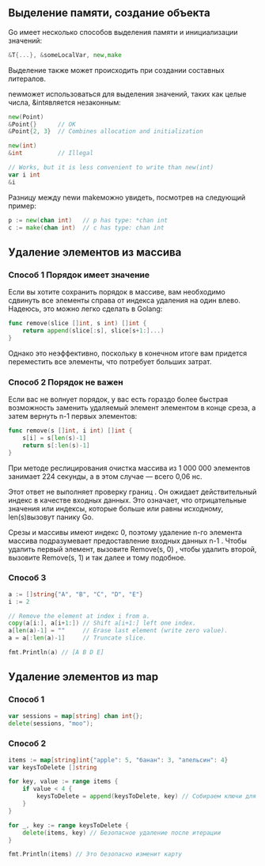 ## Выделение памяти, создание объекта

Go имеет несколько способов выделения памяти и инициализации значений:

```go
&T{...}, &someLocalVar, new,make
```

Выделение также может происходить при создании составных литералов.

newможет использоваться для выделения значений, таких как целые числа, &intявляется незаконным:

```go
new(Point)
&Point{}      // OK
&Point{2, 3}  // Combines allocation and initialization

new(int)
&int          // Illegal

// Works, but it is less convenient to write than new(int)
var i int
&i
```

Разницу между newи makeможно увидеть, посмотрев на следующий пример:

```go
p := new(chan int)   // p has type: *chan int
c := make(chan int)  // c has type: chan int
```

## Удаление элементов из массива

### Способ 1 Порядок имеет значение

Если вы хотите сохранить порядок в массиве, вам необходимо сдвинуть все элементы справа от индекса удаления на один влево. Надеюсь, это можно легко сделать в Golang:

```go
func remove(slice []int, s int) []int {
    return append(slice[:s], slice[s+1:]...)
}
```

Однако это неэффективно, поскольку в конечном итоге вам придется переместить все элементы, что потребует больших затрат.

### Способ 2 Порядок не важен

Если вас не волнует порядок, у вас есть гораздо более быстрая возможность заменить удаляемый элемент элементом в конце среза, а затем вернуть n-1 первых элементов:

```go
func remove(s []int, i int) []int {
    s[i] = s[len(s)-1]
    return s[:len(s)-1]
}
```

При методе реслицирования очистка массива из 1 000 000 элементов занимает 224 секунды, а в этом случае — всего 0,06 нс.

Этот ответ не выполняет проверку границ . Он ожидает действительный индекс в качестве входных данных. Это означает, что отрицательные значения или индексы, которые больше или равны исходному, len(s)вызовут панику Go.

Срезы и массивы имеют индекс 0, поэтому удаление n-го элемента массива подразумевает предоставление входных данных n-1 . Чтобы удалить первый элемент, вызовите Remove(s, 0) , чтобы удалить второй, вызовите Remove(s, 1) и так далее и тому подобное.

### Cпособ 3

```go
a := []string{"A", "B", "C", "D", "E"}
i := 2

// Remove the element at index i from a.
copy(a[i:], a[i+1:]) // Shift a[i+1:] left one index.
a[len(a)-1] = ""     // Erase last element (write zero value).
a = a[:len(a)-1]     // Truncate slice.

fmt.Println(a) // [A B D E]
```

## Удаление элементов из map

### Способ 1

```go
var sessions = map[string] chan int{};
delete(sessions, "moo");
```

### Способ 2

```go
items := map[string]int{"apple": 5, "банан": 3, "апельсин": 4}
var keysToDelete []string

for key, value := range items {
    if value < 4 {
        keysToDelete = append(keysToDelete, key) // Собираем ключи для удаления
    }
}

for _, key := range keysToDelete {
    delete(items, key) // Безопасное удаление после итерации
}

fmt.Println(items) // Это безопасно изменит карту
```
